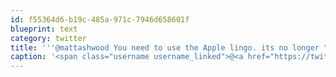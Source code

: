 ```yaml
---
id: f55364d6-b19c-485a-971c-7946d658601f
blueprint: text
category: twitter
title: '''@mattashwood You need to use the Apple lingo. its no longer "text" or "SMS", it''s "I''ll iMessage you later"'
caption: '<span class="username username_linked">@<a href="https://twitter.com/mattashwood" title="Matt Ashwood">mattashwood</a></span> You need to use the Apple lingo. its no longer "text" or "SMS", it''s "I''ll iMessage you later"'
---
```

